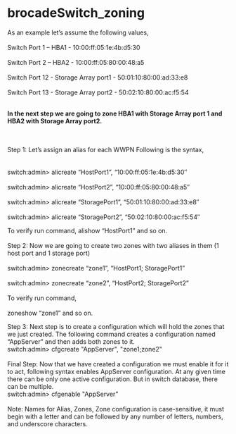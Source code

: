 # brocadeSwitch_zoning
 As an example let’s assume the following values,<br><br>
Switch Port 1 – HBA1 - 10:00:ff:05:1e:4b:d5:30 <br><br>
Switch Port 2 – HBA2 - 10:00:ff:05:80:00:48:a5 <br><br>
Switch Port 12 - Storage Array port1 - 50:01:10:80:00:ad:33:e8<br><br>
Switch Port 13 - Storage Array port2 - 50:02:10:80:00:ac:f5:54<br><br>
<P><b>In the next step we are going to zone HBA1 with Storage Array port 1 and HBA2 with Storage Array port2.</b></P>
<br><br>
Step 1: Let’s assign an alias for each WWPN Following is the syntax,<br><br><br>
switch:admin> alicreate “HostPort1”, “10:00:ff:05:1e:4b:d5:30″<br><br>
switch:admin> alicreate “HostPort2”, “10:00:ff:05:80:00:48:a5″ <br><br>
switch:admin> alicreate “StoragePort1”, “50:01:10:80:00:ad:33:e8″<br><br>
switch:admin> alicreate “StoragePort2”, “50:02:10:80:00:ac:f5:54″ <br></P>
<p>To verify run command, 
alishow “HostPort1” and so on.<br><br>
Step 2: Now we are going to create two zones with two aliases in them (1 host port and 1 storage port)<br><br>
switch:admin> zonecreate “zone1”, “HostPort1; StoragePort1”<br><br>
switch:admin> zonecreate “zone2”, “HostPort2; StoragePort2”<br><br>
To verify run command, <br><br>
zoneshow “zone1” and so on.<br></p>
<p>
Step 3: Next step is to create a configuration which will hold the zones that we just created. The following command creates a configuration named “AppServer” and then adds both zones to it.<br>
switch:admin> cfgcreate "AppServer", "zone1;zone2"<br><br>
Final Step: Now that we have created a configuration we must enable it for it to act, following syntax enables AppServer configuration. At any given time there can be only one active configuration. But in switch database, there can be multiple.<br>
switch:admin> cfgenable "AppServer"<br><br>
Note: Names for Alias, Zones, Zone configuration is case-sensitive, it must begin with a letter and can be followed by any number of letters, numbers, and underscore characters.<br></p>
